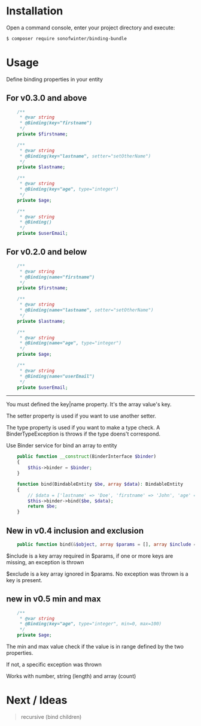 Installation
============


Open a command console, enter your project directory and execute:

```bash
$ composer require sonofwinter/binding-bundle
```

Usage
=====

Define binding properties in your entity

For v0.3.0 and above
--------------------

```php
    /**
     * @var string
     * @Binding(key="firstname")
     */
    private $firstname;

    /**
     * @var string
     * @Binding(key="lastname", setter="setOtherName")
     */
    private $lastname;

    /**
     * @var string
     * @Binding(key="age", type="integer")
     */
    private $age;

    /**
     * @var string
     * @Binding()
     */
    private $userEmail;
```

For v0.2.0 and below
--------------------

```php
    /**
     * @var string
     * @Binding(name="firstname")
     */
    private $firstname;

    /**
     * @var string
     * @Binding(name="lastname", setter="setOtherName")
     */
    private $lastname;

    /**
     * @var string
     * @Binding(name="age", type="integer")
     */
    private $age;

    /** 
     * @var string
     * @Binding(name="userEmail")
     */
    private $userEmail;  
```

---

You must defined the key|name property. It's the array value's key.

The setter property is used if you want to use another setter.

The type property is used if you want to make a type check.
A BinderTypeException is throws if the type doens't correspond.

Use Binder service for bind an array to entity

```php
    public function __construct(BinderInterface $binder)
    {
        $this->binder = $binder;
    }

    function bind(BindableEntity $be, array $data): BindableEntity
    {
        // $data = ['lastname' => 'Doe', 'firstname' => 'John', 'age' => 20, 'userEmail' => 'some.email@mail.com'];
        $this->binder->bind($be, $data);
        return $be;
    }
```

New in v0.4 inclusion and exclusion
-----------------------------------

```php
    public function bind(&$object, array $params = [], array $include = [], array $exclude = [])
```

$include is a key array required in $params, if one or more keys are missing, an exception is thrown

$exclude is a key array ignored in $params. No exception was thrown is a key is present.

new in v0.5 min and max
-----------------------

```php
    /**
     * @var string
     * @Binding(key="age", type="integer", min=0, max=100)
     */
    private $age;
```

The min and max value check if the value is in range defined by the two properties.

If not, a specific exception was thrown

Works with number, string (length) and array (count)

Next / Ideas
============

> recursive (bind children)

